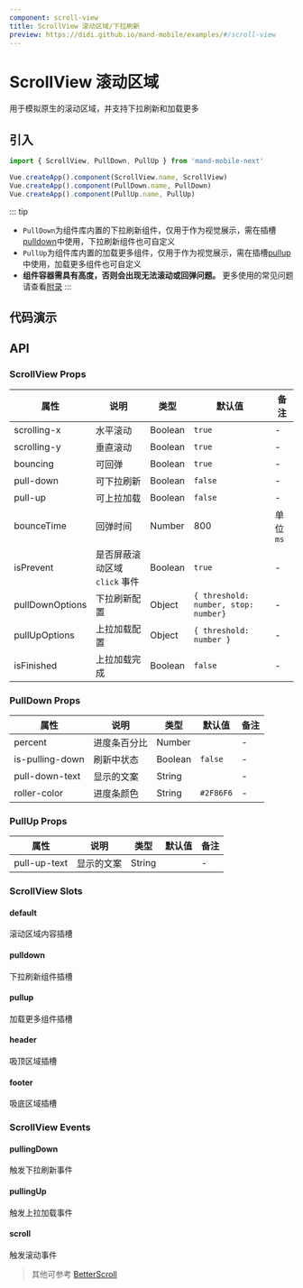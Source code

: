 ```yaml
---
component: scroll-view
title: ScrollView 滚动区域/下拉刷新
preview: https://didi.github.io/mand-mobile/examples/#/scroll-view
---
```


# ScrollView 滚动区域

用于模拟原生的滚动区域，并支持下拉刷新和加载更多

## 引入

```javascript
import { ScrollView, PullDown, PullUp } from 'mand-mobile-next'

Vue.createApp().component(ScrollView.name, ScrollView)
Vue.createApp().component(PullDown.name, PullDown)
Vue.createApp().component(PullUp.name, PullUp)
```

::: tip

* `PullDown`为组件库内置的下拉刷新组件，仅用于作为视觉展示，需在插槽<a href="#pulldown">pulldown</a>中使用，下拉刷新组件也可自定义
* `PullUp`为组件库内置的加载更多组件，仅用于作为视觉展示，需在插槽<a href="#pullup">pullup</a>中使用，加载更多组件也可自定义
* **组件容器需具有高度，否则会出现无法滚动或回弹问题。** 更多使用的常见问题请查看<a href="#附录">附录</a>
:::

## 代码演示

<demo-wrapper
  src="src/packages/scroll-view/demo"
/>

## API

### ScrollView Props

|属性 | 说明 | 类型 | 默认值 | 备注|
|----|-----|------|------|------|
|scrolling-x | 水平滚动 | Boolean | `true` | - |
|scrolling-y | 垂直滚动 | Boolean | `true` | - |
|bouncing | 可回弹 | Boolean | `true` | - |
| pull-down | 可下拉刷新 | Boolean | `false` | - |
| pull-up | 可上拉加载 | Boolean | `false` | - |
| bounceTime | 回弹时间 | Number | 800 | 单位 `ms` |
| isPrevent | 是否屏蔽滚动区域 `click` 事件 | Boolean | `true` | - |
| pullDownOptions | 下拉刷新配置 | Object | `{ threshold: number, stop: number}` | - |
| pullUpOptions | 上拉加载配置 | Object | `{ threshold: number }` | - |
| isFinished | 上拉加载完成 | Boolean | `false` | - |

### PullDown Props

|属性 | 说明 | 类型 | 默认值 | 备注|
|----|-----|------|------|------|
| percent | 进度条百分比 | Number | | - |
|is-pulling-down | 刷新中状态 | Boolean | `false` | - |
|pull-down-text | 显示的文案 | String | | - |
|roller-color| 进度条颜色 | String | `#2F86F6` | - |

### PullUp Props

|属性 | 说明 | 类型 | 默认值 | 备注|
|----|-----|------|------|------|
| pull-up-text | 显示的文案 | String | | - |

### ScrollView Slots

#### default

滚动区域内容插槽

#### pulldown

下拉刷新组件插槽

#### pullup

加载更多组件插槽

#### header

吸顶区域插槽

#### footer

吸底区域插槽

### ScrollView Events

#### pullingDown

触发下拉刷新事件

#### pullingUp

触发上拉加载事件

#### scroll

触发滚动事件

> 其他可参考 [BetterScroll](https://better-scroll.github.io/docs/zh-CN/)
